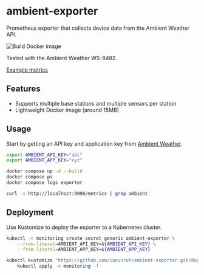 # ambient-exporter

Prometheus exporter that collects device data from the Ambient Weather API.

![Build Docker image](https://github.com/ianunruh/ambient-exporter/actions/workflows/docker-build.yml/badge.svg)

Tested with the Ambient Weather WS-8482.

[Example metrics](docs/example-metrics.txt)

## Features

* Supports multiple base stations and multiple sensors per station
* Lightweight Docker image (around 15MB)

## Usage

Start by getting an API key and application key from [Ambient Weather](https://ambientweather.net/account).

```bash
export AMBIENT_API_KEY="abc"
export AMBIENT_APP_KEY="xyz"

docker compose up -d --build
docker compose ps
docker compose logs exporter

curl -s http://localhost:9090/metrics | grep ambient
```

## Deployment

Use Kustomize to deploy the exporter to a Kubernetes cluster.

```bash
kubectl -n monitoring create secret generic ambient-exporter \
    --from-literal=AMBIENT_API_KEY=${AMBIENT_API_KEY} \
    --from-literal=AMBIENT_APP_KEY=${AMBIENT_APP_KEY}

kubectl kustomize "https://github.com/ianunruh/ambient-exporter.git/deploy/basic?ref=v1.0.1" | \
    kubectl apply -n monitoring -f-
```

